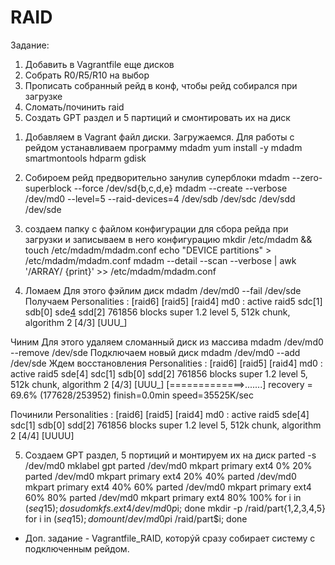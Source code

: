 # RAID
Задание:
1) Добавить в Vagrantfile еще дисков
2) Собрать R0/R5/R10 на выбор
3) Прописать собранный рейд в конф, чтобы рейд собирался при загрузке
4) Сломать/починить raid
5) Создать GPT раздел и 5 партиций и смонтировать их на диск

1. Добавляем в Vagrant файл диски. Загружаемся. Для работы с рейдом устанавливаем программу mdadm
yum install -y mdadm smartmontools hdparm gdisk

2. Собироем рейд предворительно занулив суперблоки
mdadm --zero-superblock --force /dev/sd{b,c,d,e}
mdadm --create --verbose /dev/md0 --level=5 --raid-devices=4 /dev/sdb /dev/sdc /dev/sdd /dev/sde

3. создаем папку с файлом конфигурации для сбора рейда при загрузки и записываем в него конфигурацию
mkdir /etc/mdadm && touch /etc/mdadm/mdadm.conf
echo "DEVICE partitions" > /etc/mdadm/mdadm.conf
mdadm --detail --scan --verbose | awk '/ARRAY/ {print}' >> /etc/mdadm/mdadm.conf

4. Ломаем
Для этого фэйлим диск mdadm /dev/md0 --fail /dev/sde
Получаем 
         Personalities : [raid6] [raid5] [raid4] 
         md0 : active raid5 sdc[1] sdb[0] sde[4](F) sdd[2]
         761856 blocks super 1.2 level 5, 512k chunk, algorithm 2 [4/3] [UUU_] 
         
  Чиним
Для этого удаляем сломанный диск из массива mdadm /dev/md0 --remove /dev/sde
Подключаем новый диск mdadm /dev/md0 --add /dev/sde
Ждем восстановления
Personalities : [raid6] [raid5] [raid4] 
md0 : active raid5 sde[4] sdc[1] sdb[0] sdd[2]
      761856 blocks super 1.2 level 5, 512k chunk, algorithm 2 [4/3] [UUU_]
      [=============>.......]  recovery = 69.6% (177628/253952) finish=0.0min speed=35525K/sec
      
  Починили
Personalities : [raid6] [raid5] [raid4] 
md0 : active raid5 sde[4] sdc[1] sdb[0] sdd[2]
      761856 blocks super 1.2 level 5, 512k chunk, algorithm 2 [4/4] [UUUU]

5. Создаем GPT раздел, 5 портиций и монтируем их на диск
parted -s /dev/md0 mklabel gpt
parted /dev/md0 mkpart primary ext4 0% 20%
parted /dev/md0 mkpart primary ext4 20% 40%
parted /dev/md0 mkpart primary ext4 40% 60%
parted /dev/md0 mkpart primary ext4 60% 80%
parted /dev/md0 mkpart primary ext4 80% 100%
for i in $(seq 1 5); do sudo mkfs.ext4 /dev/md0p$i; done
mkdir -p /raid/part{1,2,3,4,5}
for i in $(seq 1 5); do mount /dev/md0p$i /raid/part$i; done


* Доп. задание - Vagrantfile_RAID, которýй сразу собирает систему с подключенным рейдом.
